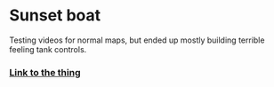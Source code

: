 # Sunset boat

Testing videos for normal maps, but ended up mostly building terrible feeling tank controls.

### [Link to the thing](https://tobiasmelen.github.io/sunset-boat/)
